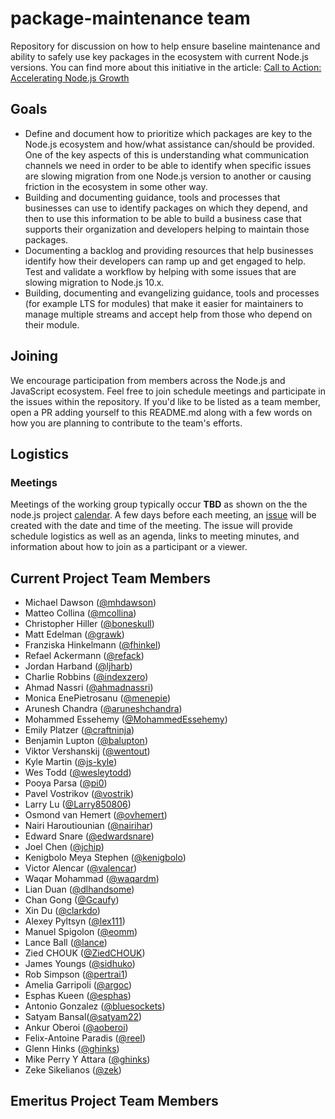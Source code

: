 # package-maintenance team

Repository for discussion on how to help ensure baseline
maintenance and ability to safely use key packages in the
ecosystem with current Node.js versions. You can find more
about this initiative in the article:
[Call to Action: Accelerating Node.js Growth](https://medium.com/@nodejs/call-to-action-accelerating-node-js-growth-e4862bee2919)

## Goals

* Define and document how to prioritize which packages are key to the
  Node.js ecosystem and how/what assistance can/should be provided.
  One of the key aspects of this is understanding what communication
  channels we need in order to be able to identify when specific
  issues are slowing migration from one Node.js version to another
  or causing friction in the ecosystem in some other way.
* Building and documenting guidance, tools and processes that
  businesses can use to identify packages on which they depend,
  and then to use this information to be able to build a business
  case that supports their organization and developers helping to
  maintain those packages.
* Documenting a backlog and providing resources that help
  businesses identify how their developers can ramp up and
  get engaged to help. Test and validate a workflow by helping
  with some issues that are slowing migration to Node.js 10.x.
* Building, documenting and evangelizing guidance, tools and
  processes (for example LTS for modules)
  that make it easier for maintainers to manage multiple
  streams and accept help from those who depend on their module.

## Joining

We encourage participation from members across the Node.js and JavaScript
ecosystem. Feel free to join schedule meetings and participate
in the issues within the repository. If you'd like to be listed as
a team member, open a PR adding yourself to this README.md along with
a few words on how you are planning to contribute to the team's
efforts.

## Logistics

### Meetings

Meetings of the working group typically occur **TBD** as shown on the
the node.js project [calendar](https://nodejs.org/calendar).
A few days before each meeting, an
[issue](https://github.com/nodejs/package-maintenance/issues)
will be created with the date and time of the meeting.
The issue will provide schedule logistics as well as
an agenda, links to meeting minutes, and
information about how to join as a participant or a viewer.

## Current Project Team Members

* Michael Dawson ([@mhdawson](https://github.com/mhdawson))
* Matteo Collina ([@mcollina](https://github.com/mcollina))
* Christopher Hiller ([@boneskull](https://github.com/boneskull))
* Matt Edelman ([@grawk](https://github.com/grawk))
* Franziska Hinkelmann ([@fhinkel](https://github.com/fhinkel))
* Refael Ackermann ([@refack](https://github.com/refack))
* Jordan Harband ([@ljharb](https://github.com/ljharb))
* Charlie Robbins ([@indexzero](https://github.com/indexzero))
* Ahmad Nassri ([@ahmadnassri](https://github.com/ahmadnassri))
* Monica EnePietrosanu ([@menepie](https://github.com/menepie))
* Arunesh Chandra ([@aruneshchandra](https://github.com/aruneshchandra))
* Mohammed Essehemy ([@MohammedEssehemy](https://github.com/MohammedEssehemy))
* Emily Platzer ([@craftninja](https://github.com/craftninja))
* Benjamin Lupton ([@balupton](https://github.com/balupton))
* Viktor Vershanskij ([@wentout](https://github.com/wentout))
* Kyle Martin ([@js-kyle](https://github.com/js-kyle))
* Wes Todd ([@wesleytodd](https://github.com/wesleytodd))
* Pooya Parsa ([@pi0](https://github.com/pi0))
* Pavel Vostrikov ([@vostrik](https://github.com/vostrik))
* Larry Lu ([@Larry850806](https://github.com/Larry85))
* Osmond van Hemert ([@ovhemert](https://github.com/ovhemert))
* Nairi Haroutiounian ([@nairihar](https://github.com/nairihar))
* Edward Snare ([@edwardsnare](https://github.com/edwardsnare))
* Joel Chen ([@jchip](https://github.com/jchip))
* Kenigbolo Meya Stephen ([@kenigbolo](https://github.com/kenigbolo))
* Victor Alencar ([@valencar](https://github.com/valencar))
* Waqar Mohammad ([@waqardm](https://github.com/waqardm))
* Lian Duan ([@dlhandsome](https://github.com/dlhandsome))
* Chan Gong ([@Gcaufy](https://github.com/Gcaufy))
* Xin Du ([@clarkdo](https://github.com/clarkdo))
* Alexey Pyltsyn ([@lex111](https://github.com/lex111))
* Manuel Spigolon ([@eomm](https://github.com/Eomm))
* Lance Ball ([@lance](https://github.com/lance))
* Zied CHOUK ([@ZiedCHOUK](https://github.com/ZiedCHOUK))
* James Youngs ([@sidhuko](https://github.com/sidhuko))
* Rob Simpson ([@pertrai1](https://github.com/pertrai1))
* Amelia Garripoli ([@argoc](https://github.com/argoc))
* Esphas Kueen ([@esphas](https://github.com/esphas))
* Antonio Gonzalez ([@bluesockets](https://github.com/bluesockets))
* Satyam Bansal([@satyam22](https://github.com/satyam22))
* Ankur Oberoi ([@aoberoi](https://github.com/aoberoi))
* Felix-Antoine Paradis ([@reel](https://github.com/reel))
* Glenn Hinks ([@ghinks](https://github.com/ghinks))
* Mike Perry Y Attara ([@ghinks](https://github.com/mikeattara))
* Zeke Sikelianos ([@zek](https://github.com/zeke))

## Emeritus Project Team Members
